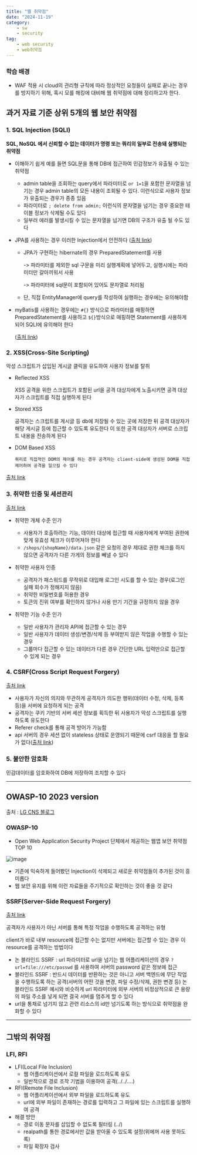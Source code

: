 ```yaml
---
title: "웹 취약점"
date: "2024-11-19"
category:
    - sw
    - security
tag:
    - web security
    - web취약점
---
```


### 학습 배경

-   WAF 적용 시 cloud의 관리형 규칙에 따라 정상적인 요청들이 실패로 끝나는 경우를 방지하기 위해, 혹시 모를 해킹에 대비해 웹 취약점에 대해 정리하고자 한다.

## 과거 자료 기준 상위 5개의 웹 보안 취약점

### 1. SQL Injection (SQLI)

**SQL, NoSQL 에서 신뢰할 수 없는 데이터가 명령 또는 쿼리의 일부로 전송돼 실행되는 취약점**

-   이해하기 쉽게 예를 들면 SQL문을 통해 DB에 접근하여 민감정보가 유출될 수 있는 취약점
    -   admin table을 조회하는 query에서 파라미터로 `or 1=1`을 포함한 문자열을 넘기는 경우 admin table의 모든 내용이 조회될 수 있다.
        이런식으로 사용자 정보가 유출되는 경우가 종종 있음
    -   파라미터로 `; delete from admin;` 이런식의 문자열을 넘기는 경우 중요한 테이블 정보가 삭제될 수도 있다
    -   일부러 에러를 발생시킬 수 있는 문자열을 넘기면 DB의 구조가 유출 될 수도 있다
-   JPA를 사용하는 경우 이러한 Injection에서 안전하다 ([출처 link](https://songjb.tistory.com/25))

    -   JPA가 구현하는 hibernate의 경우 PreparedStatement를 사용

        -> 파라미터를 제외한 sql 구문을 미리 실행계획에 넣어두고, 실행시에는 파라미터만 갈아끼워서 사용

        -> 파라미터에 sql문이 포함되어 있어도 문자열로 처리됨

    -   단, 직접 EntityManager에 query를 작성하여 실행하는 경우에는 유의해야함

-   myBatis를 사용하는 경우에는 `#{}` 방식으로 파라미터를 매핑하면 PreparedStatement를 사용하고 `${}`방식으로 매핑하면 Statement를 사용하게 되어 SQLI에 유의해야 한다

    ([출처 link](https://sas-study.tistory.com/408))

### 2. XSS(Cross-Site Scripting)

악성 스크립트가 삽입된 게시글 클릭을 유도하여 사용자 정보를 탈취

-   Reflected XSS

    XSS 공격을 위한 스크립트가 포함된 url을 공격 대상자에게 노출시키면 공격 대상자가 스크립트를 직접 실행하게 된다

-   Stored XSS

    공격자는 스크립트를 게시글 등 db에 저장될 수 있는 곳에 저장한 뒤 공격 대상자가 해당 게시글 등에 접근할 수 있도록 유도한다
    이 또한 공격 대상자가 서버로 스크립트 내용을 전송하게 된다

-   DOM Based XSS

        쿼리로 직접적인 DOM의 제어를 하는 경우 공격자는 client-side에 생성된 DOM을 직접 제어하여 공격을 일으킬 수 있다

[출처 link](https://velog.io/@swj9077/XSS-%EA%B3%B5%EA%B2%A9%EC%9D%98-%EC%9C%A0%ED%98%95%EA%B3%BC-%EB%8C%80%EC%B2%98%EB%B0%A9%EB%B2%95)

### 3. 취약한 인증 및 세션관리

[출처 link](https://www.lgcns.com/blog/cns-tech/security/3080/)

-   취약한 개체 수준 인가

    -   사용자가 호출하려는 기능, 데이터 대상에 접근할 때 사용자에게 부여된 권한에 맞게 유효성 체크가 이루어져야 한다
    -   `/shops/{shopName}/data.json` 같은 요청의 경우 제대로 권한 체크를 하지 않으면 공격자가 다른 가게의 정보를 빼낼 수 있다

-   취약한 사용자 인증

    -   공격자가 패스워드를 무작위로 대입해 로그인 시도를 할 수 있는 경우(로그인 실패 회수가 정해지지 않음)
    -   취약한 비밀번호를 허용한 경우
    -   토큰의 진위 여부를 확인하지 않거나 사용 만기 기간을 규정하지 않을 경우

-   취약한 기능 수준 인가
    -   일반 사용자가 관리자 API에 접근할 수 있는 경우
    -   일반 사용자가 데이터 생성/변경/삭제 등 부여받지 않은 작업을 수행할 수 있는 경우
    -   그룹마다 접근할 수 있는 데이터가 다른 경우 간단한 URL 입력만으로 접근할 수 있게 되는 경우

### 4. CSRF(Cross Script Request Forgery)

[출처 link](https://devscb.tistory.com/123)

-   사용자가 자신의 의지와 무관하게 공격자가 의도한 행위(데이터 수정, 삭제, 등록 등)을 서버에 요청하게 되는 공격
-   공격자는 쿠키 기반의 서버 세션 정보를 획득한 뒤 사용자가 악성 스크립트를 실행하도록 유도한다
-   Referer check를 통해 공격 방어가 가능함
-   api 서버의 경우 세션 없이 stateless 상태로 운영되기 때문에 csrf 대응을 할 필요가 없다([출처 link](https://velog.io/@woohobi/Spring-security-csrf%EB%9E%80))

### 5. 불안한 암호화

민감데이터를 암호화하여 DB에 저장하여 조치할 수 있다

---

## OWASP-10 2023 version

출처 : [LG CNS 블로그](https://www.lgcns.com/blog/cns-tech/security/54998/)

### OWASP-10

-   Open Web Application Security Project 단체에서 제공하는 웹앱 보안 취약점 TOP 10

![image](https://github.com/user-attachments/assets/c772e473-0456-408e-9c7a-2f66748c392c)

-   기존에 익숙하게 들어봤던 Injection이 삭제되고 새로운 취약점들이 추가된 것이 흥미롭다
-   웹 보안 유지를 위해 이런 자료들을 주기적으로 확인하는 것이 좋을 것 같다

### SSRF(Server-Side Request Forgery)

[출처 link](https://www.itworld.co.kr/news/211794)

공격자가 사용자가 아닌 서버를 통해 특정 작업을 수행하도록 공격하는 유형

client가 바로 내부 resource에 접근할 수는 없지만 서버에는 접근할 수 있는 경우 이 resource를 공격하는 방법이다

-   논 블라인드 SSRF : url 파라미터로 url을 넘기는 웹 어플리케이션의 경우 `?url=file:///etc/passwd` 를 사용하여 서버의 password 같은 정보에 접근
-   블라인드 SSRF : 반드시 데이터를 반환하는 것은 아니고 서버 백엔드에 무단 작업을 수행하도록 하는 공격(서버의 어떤 것을 변경, 파일 수정/삭제, 권한 변경 등)
    논 블라인드 SSRF 예시와 비슷하게 url 파라미터에 외부 서버의 비정상적으로 큰 용량의 파일 주소를 넣게 되면 결국 서버를 멈추게 할 수 있다
-   url을 통채로 넘기지 않고 관련 리소스의 id만 넘기도록 하는 방식으로 취약점을 완화할 수 있다

---

## 그밖의 취약점

### LFI, RFI

-   LFI(Local File Inclusion)
    -   웹 어플리케이션에서 로컬 파일을 로드하도록 유도
    -   일반적으로 경로 조작 기법을 이용하여 공격(../../....)
-   RFI(Remote File Inclusion)
    -   웹 어플리케이션에서 외부 파일을 로드하도록 유도
    -   url에 외부 파일이 존재하는 경로를 입력하고 그 파일에 있는 스크립트를 실행하여 공격
-   해결 방안
    -   경로 이동 문자를 삽입할 수 없도록 필터링 (../)
    -   realpath를 통한 경로에서만 값을 받아올 수 있도록 설정(위에꺼 사용 못하도록)
    -   파일 확장자 검사

